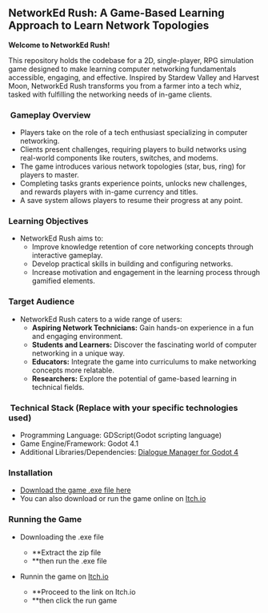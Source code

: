 ## NetworkEd Rush: A Game-Based Learning Approach to Learn Network Topologies

**Welcome to NetworkEd Rush!**

This repository holds the codebase for a 2D, single-player, RPG simulation game designed to make learning computer networking fundamentals accessible, engaging, and effective. Inspired by Stardew Valley and Harvest Moon, NetworkEd Rush transforms you from a farmer into a tech whiz, tasked with fulfilling the networking needs of in-game clients.

### ️ Gameplay Overview

* Players take on the role of a tech enthusiast specializing in computer networking.
* Clients present challenges, requiring players to build networks using real-world components like routers, switches, and modems.
* The game introduces various network topologies (star, bus, ring) for players to master.
* Completing tasks grants experience points, unlocks new challenges, and rewards players with in-game currency and titles.
* A save system allows players to resume their progress at any point.

###  Learning Objectives

* NetworkEd Rush aims to:
    * Improve knowledge retention of core networking concepts through interactive gameplay.
    * Develop practical skills in building and configuring networks.
    * Increase motivation and engagement in the learning process through gamified elements.

###  Target Audience

* NetworkEd Rush caters to a wide range of users:
    * **Aspiring Network Technicians:** Gain hands-on experience in a fun and engaging environment.
    * **Students and Learners:** Discover the fascinating world of computer networking in a unique way.
    * **Educators:** Integrate the game into curriculums to make networking concepts more relatable.
    * **Researchers:** Explore the potential of game-based learning in technical fields.

### ️ Technical Stack (**Replace with your specific technologies used)**

* Programming Language: GDScript(Godot scripting language)
* Game Engine/Framework: Godot 4.1
* Additional Libraries/Dependencies: [Dialogue Manager for Godot 4](https://github.com/nathanhoad/godot_dialogue_manager)

###  Installation

  * [Download the game .exe file here](https://github.com/TenshinAkuma/NetworkedRush-2.0/releases/download/v1.0.0/networked-rush-exe-release.zip)
  *  You can also download or run the game online on [Itch.io](https://tenshinakuma10.itch.io/networked-rush)

###  Running the Game

* Downloading the .exe file
  *  **Extract the zip file
  *  **then run the .exe file

* Runnin the game on [Itch.io](https://tenshinakuma10.itch.io/networked-rush)
  *  **Proceed to the link on Itch.io
  *  **then click the run game